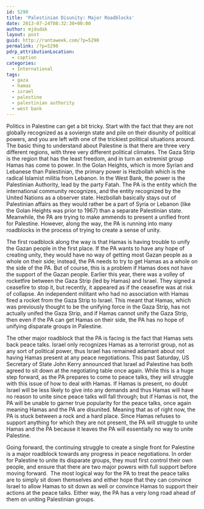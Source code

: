 ```yaml
---
id: 5290
title: 'Palestinian Disunity: Major Roadblocks'
date: 2013-07-24T08:32:30+00:00
author: mjdudak
layout: post
guid: http://rantaweek.com/?p=5290
permalink: /?p=5290
pdrp_attributionLocation:
  - caption
categories:
  - International
tags:
  - gaza
  - hamas
  - israel
  - palestine
  - palestinian authority
  - west bank
---
```

Politics in Palestine can get a bit tricky. Start with the fact that they are not globally recognized as a soviergn state and pile on their disunity of political powers, and you are left with one of the trickiest political situations around. The basic thing to understand about Palestine is that there are three very different regions, with three very different political climates. The Gaza Strip is the region that has the least freedom, and in turn an extremist group Hamas has come to power. In the Golan Heights, which is more Syrian and Lebanese than Palestinian, the primary power is Hezbollah which is the radical Islamist militia from Lebanon. In the West Bank, the power is the Palestinian Authority, lead by the party Fatah. The PA is the entity which the international community recognizes, and the entity recognized by the United Nations as a observer state. Hezbollah basically stays out of Palestinian affairs as they would rather be a part of Syria or Lebanon (like the Golan Heights was prior to 1967) than a separate Palestinian state. Meanwhile, the PA are trying to make ammends to present a unified front for Palestine. However, along the way, the PA is running into many roadblocks in the process of trying to create a sense of unity.

The first roadblock along the way is that Hamas is having trouble to unify the Gazan people in the first place. If the PA wants to have any hope of creating unity, they would have no way of getting most Gazan people as a whole on their side; instead, the PA needs to try to get Hamas as a whole on the side of the PA. But of course, this is a problem if Hamas does not have the support of the Gazan people. Earlier this year, there was a volley of rocketfire between the Gaza Strip (led by Hamas) and Israel. They signed a ceasefire to stop it, but recently, it appeared as if the ceasefire was at risk of collapse. An independent militant who had no association with Hamas fired a rocket from the Gaza Strip to Israel. This meant that Hamas, which was previously thought to be the unifying force in the Gaza Strip, has not actually unifed the Gaza Strip, and if Hamas cannot unify the Gaza Strip, then even if the PA can get Hamas on their side, the PA has no hope of unifying disparate groups in Palestine.

The other major roadblock that the PA is facing is the fact that Hamas sets back peace talks. Israel only recognizes Hamas as a terrorist group, not as any sort of political power, thus Israel has remained adamant about not having Hamas present at any peace negotiations. This past Saturday, US Secretary of State John Kerry announced that Israel ad Palestine has both agreed to sit down at the negotiating table once again. While this is a huge step forward, as the PA prepares to come to peace talks, they will struggle with this issue of how to deal with Hamas. If Hamas is present, no doubt Israel will be less likely to give into any demands and thus Hamas will have no reason to unite since peace talks will fall through; but if Hamas is not, the PA will be unable to garner true popularity for the peace talks, once again meaning Hamas and the PA are disunited. Meaning that as of right now, the PA is stuck between a rock and a hard place. Since Hamas refuses to support anything for which they are not present, the PA will struggle to unite Hamas and the PA because it leaves the PA will essentially no way to unite Palestine.

Going forward, the continuing struggle to create a single front for Palestine is a major roadblock towards any progress in peace negotiations. In order for Palestine to unite its disparate groups, they must first control their own people, and ensure that there are two major powers with full support before moving forward.  The most logical way for the PA to treat the peace talks are to simply sit down themselves and either hope that they can convince Israel to allow Hamas to sit down as well or convince Hamas to support their actions at the peace talks. Either way, the PA has a very long road ahead of them on uniting Palestinian groups.

&nbsp;
